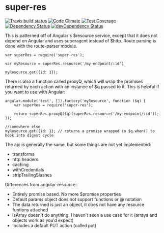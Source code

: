 # super-res

[![Travis build status](http://img.shields.io/travis/jbalboni/super-res.svg?style=flat)](https://travis-ci.org/jbalboni/super-res)
[![Code Climate](https://codeclimate.com/github/jbalboni/super-res/badges/gpa.svg)](https://codeclimate.com/github/jbalboni/super-res)
[![Test Coverage](https://codeclimate.com/github/jbalboni/super-res/badges/coverage.svg)](https://codeclimate.com/github/jbalboni/super-res)
[![Dependency Status](https://david-dm.org/jbalboni/super-res.svg)](https://david-dm.org/jbalboni/super-res)
[![devDependency Status](https://david-dm.org/jbalboni/super-res/dev-status.svg)](https://david-dm.org/jbalboni/super-res#info=devDependencies)

This is patterned off of Angular's $resource service, except that it does not depend on Angular and uses superagent instead of $http. Route parsing is done with the route-parser module.

    var superRes = require('super-res');

    var myResource = superRes.resource('/my-endpoint/:id')

    myResource.get({id: 1});
    
There is also a function called proxyQ, which will wrap the promises returned by each action with an instance of $q passed to it. This is helpful if you want to use with Angular:

    angular.module('test', []).factory('myResource', function ($q) {
        var superRes = require('super-res');
        
        return superRes.proxyQ($q)(superRes.resource('/my-endpoint/:id'));
    });
    
    //somewhere else
    myResource.get({id: 1}; // returns a promise wrapped in $q.when() to hook into digest cycle

The api is generally the same, but some things are not yet implemented:
- transforms
- http headers
- caching
- withCredentials
- stripTrailingSlashes

Differences from angular-resource:
- Entirely promise based. No more $promise properties
- Default params object does not support functions or @ notation
- The data returned is just an object, it does not have any resource funtions attached
- isArray doesn't do anything. I haven't seen a use case for it (arrays and objects work as you'd expect)
- Includes a default PUT action (called put)